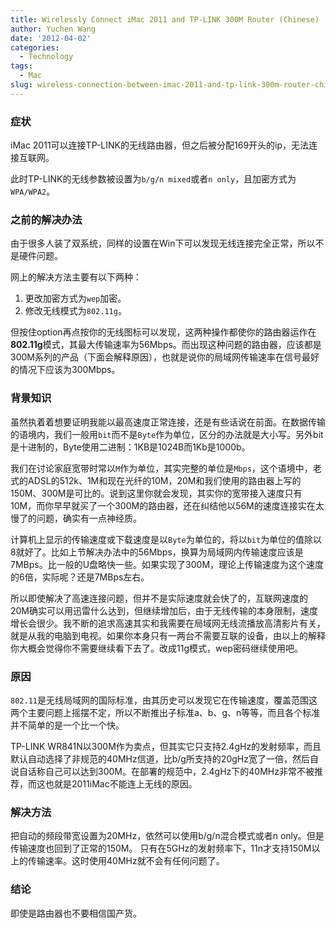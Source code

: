 ```yaml
---
title: Wirelessly Connect iMac 2011 and TP-LINK 300M Router (Chinese)
author: Yuchen Wang
date: '2012-04-02'
categories:
  - Technology
tags:
  - Mac
slug: wireless-connection-between-imac-2011-and-tp-link-300m-router-chinese
---
```




### 症状

iMac 2011可以连接TP-LINK的无线路由器，但之后被分配169开头的ip，无法连接互联网。

此时TP-LINK的无线参数被设置为`b/g/n mixed`或者`n only`，且加密方式为`WPA/WPA2`。

<!--more-->


### 之前的解决办法
由于很多人装了双系统，同样的设置在Win下可以发现无线连接完全正常，所以不是硬件问题。

网上的解决方法主要有以下两种：

1. 更改加密方式为`wep`加密。
2. 修改无线模式为`802.11g`。

但按住option再点按你的无线图标可以发现，这两种操作都使你的路由器运作在**802.11g**模式，其最大传输速率为56Mbps。而出现这种问题的路由器，应该都是300M系列的产品（下面会解释原因），也就是说你的局域网传输速率在信号最好的情况下应该为300Mbps。

### 背景知识
虽然执着着想要证明我能以最高速度正常连接，还是有些话说在前面。在数据传输的语境内，我们一般用`bit`而不是`Byte`作为单位，区分的办法就是大小写。另外bit是十进制的，Byte使用二进制：1KB是1024B而1Kb是1000b。

我们在讨论家庭宽带时常以`M`作为单位，其实完整的单位是`Mbps`，这个语境中，老式的ADSL的512k、1M和现在光纤的10M，20M和我们使用的路由器上写的150M、300M是可比的。说到这里你就会发现，其实你的宽带接入速度只有10M，而你早早就买了一个300M的路由器，还在纠结他以56M的速度连接实在太慢了的问题，确实有一点神经质。

计算机上显示的传输速度或下载速度是以`Byte`为单位的，将以`bit`为单位的值除以8就好了。比如上节解决办法中的56Mbps，换算为局域网内传输速度应该是7MBps。比一般的U盘略快一些。如果实现了300M，理论上传输速度为这个速度的6倍，实际呢？还是7MBps左右。

所以即使解决了高速连接问题，但并不是实际速度就会快了的，互联网速度的20M确实可以用迅雷什么达到，但继续增加后，由于无线传输的本身限制，速度增长会很少。我不断的追求高速其实和我需要在局域网无线流播放高清影片有关，就是从我的电脑到电视。如果你本身只有一两台不需要互联的设备，由以上的解释你大概会觉得你不需要继续看下去了。改成11g模式，wep密码继续使用吧。

### 原因
`802.11`是无线局域网的国际标准，由其历史可以发现它在传输速度，覆盖范围这两个主要问题上摇摆不定，所以不断推出子标准a、b、g、n等等，而且各个标准并不简单的是一个比一个快。

TP-LINK WR841N以300M作为卖点，但其实它只支持2.4gHz的发射频率，而且默认自动选择了非规范的40MHz信道，比b/g所支持的20gHz宽了一倍，然后自说自话称自己可以达到300M。在部署的规范中，2.4gHz下的40MHz非常不被推荐，而这也就是2011iMac不能连上无线的原因。

### 解决方法
把自动的频段带宽设置为20MHz，依然可以使用b/g/n混合模式或者n only。但是传输速度也回到了正常的150M。
只有在5GHz的发射频率下，11n才支持150M以上的传输速率。这时使用40MHz就不会有任何问题了。

### 结论
即使是路由器也不要相信国产货。

